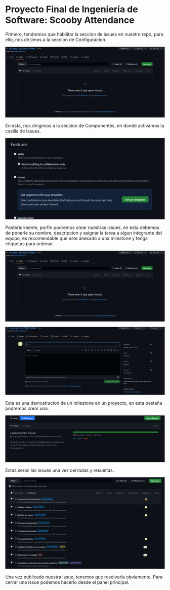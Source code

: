 # Proyecto Final de Ingeniería de Software: Scooby Attendance

Primero, tendremos que habilitar la seccion de issues en nuestro repo, para ello, nos dirijimos a la seccion de Configuracion. 

<p align="center">
  <img src="https://github.com/ThatGustRework/segment_tree_implementation/blob/main/Capture.PNG?raw=true" alt="Sublime's custom image"/>
</p>

En esta, nos dirigimos a la seccion de Componentes, en donde activamos la casilla de Issues.

<p align="center">
  <img src="https://github.com/ThatGustRework/segment_tree_implementation/blob/main/Cap.jpeg?raw=true" alt="Sublime's custom image"/>
</p>

Posteriormente, porfin podremos crear nuestras issues, en esta debemos de ponerle su nombre, descripcion y asignar la tarea a algun integrante del equipo, es recomendable que este anexado a una milestone y tenga etiquetas para ordenar.

<p align="center">
  <img src="https://github.com/ThatGustRework/segment_tree_implementation/blob/main/Capture.PNG?raw=true" alt="Sublime's custom image"/>
</p>

<p align="center">
  <img src="https://github.com/ThatGustRework/segment_tree_implementation/blob/main/Capture2.PNG?raw=true" alt="Sublime's custom image"/>
</p>

Esta es una demostracion de un milestone en un proyecto, en esta pestaña podremos crear una.

<p align="center">
  <img src="https://github.com/ThatGustRework/segment_tree_implementation/blob/main/Capture3.PNG?raw=true" alt="Sublime's custom image"/>
</p>

Estas seran las issues una vez cerradas y resueltas.

<p align="center">
  <img src="https://github.com/ThatGustRework/segment_tree_implementation/blob/main/Capture4.PNG?raw=true" alt="Sublime's custom image"/>
</p>

Una vez publicado nuestra issue, tenemos que resolverla obviamente. Para cerrar una issue podemos hacerlo desde el panel principal.
